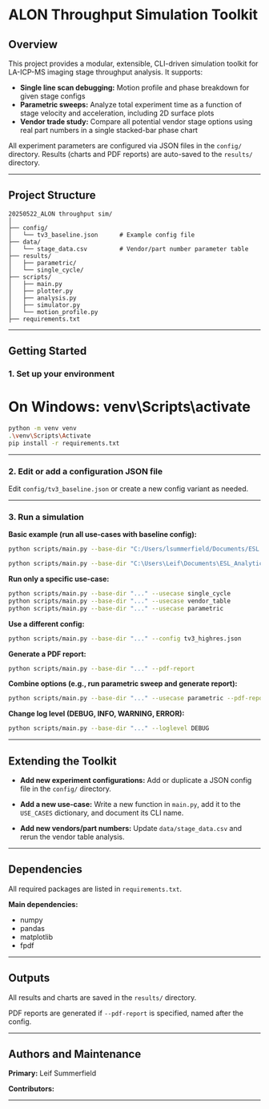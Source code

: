 # ALON Throughput Simulation Toolkit

## Overview

This project provides a modular, extensible, CLI-driven simulation toolkit for LA-ICP-MS imaging stage throughput analysis. It supports:

* **Single line scan debugging:** Motion profile and phase breakdown for given stage configs
* **Parametric sweeps:** Analyze total experiment time as a function of stage velocity and acceleration, including 2D surface plots
* **Vendor trade study:** Compare all potential vendor stage options using real part numbers in a single stacked-bar phase chart

All experiment parameters are configured via JSON files in the `config/` directory. Results (charts and PDF reports) are auto-saved to the `results/` directory.

---

## Project Structure

```
20250522_ALON throughput sim/
│
├── config/
│   └── tv3_baseline.json      # Example config file
├── data/
│   └── stage_data.csv         # Vendor/part number parameter table
├── results/
│   ├── parametric/
│   └── single_cycle/
├── scripts/
│   ├── main.py
│   ├── plotter.py
│   ├── analysis.py
│   ├── simulator.py
│   └── motion_profile.py
├── requirements.txt
```

---

## Getting Started

### 1. **Set up your environment**
# On Windows: venv\Scripts\activate
```bash
python -m venv venv
.\venv\Scripts\Activate 
pip install -r requirements.txt
```

---

### 2. **Edit or add a configuration JSON file**

Edit `config/tv3_baseline.json` or create a new config variant as needed.

---

### 3. **Run a simulation**

**Basic example (run all use-cases with baseline config):**

```bash
python scripts/main.py --base-dir "C:/Users/lsummerfield/Documents/ESL Data Analytics/20250522_ALON throughput sim"

python scripts/main.py --base-dir "C:\Users\Leif\Documents\ESL_Analytics\20250522_ALON throughput sim" --usecase single_cycle
```

**Run only a specific use-case:**

```bash
python scripts/main.py --base-dir "..." --usecase single_cycle
python scripts/main.py --base-dir "..." --usecase vendor_table
python scripts/main.py --base-dir "..." --usecase parametric
```

**Use a different config:**

```bash
python scripts/main.py --base-dir "..." --config tv3_highres.json
```

**Generate a PDF report:**

```bash
python scripts/main.py --base-dir "..." --pdf-report
```

**Combine options (e.g., run parametric sweep and generate report):**

```bash
python scripts/main.py --base-dir "..." --usecase parametric --pdf-report
```

**Change log level (DEBUG, INFO, WARNING, ERROR):**

```bash
python scripts/main.py --base-dir "..." --loglevel DEBUG
```

---

## Extending the Toolkit

* **Add new experiment configurations:**
  Add or duplicate a JSON config file in the `config/` directory.

* **Add a new use-case:**
  Write a new function in `main.py`, add it to the `USE_CASES` dictionary, and document its CLI name.

* **Add new vendors/part numbers:**
  Update `data/stage_data.csv` and rerun the vendor table analysis.

---

## Dependencies

All required packages are listed in `requirements.txt`.

**Main dependencies:**

* numpy
* pandas
* matplotlib
* fpdf

---

## Outputs

All results and charts are saved in the `results/` directory.

PDF reports are generated if `--pdf-report` is specified, named after the config.

---

## Authors and Maintenance

**Primary:**
Leif Summerfield

**Contributors:**


---
